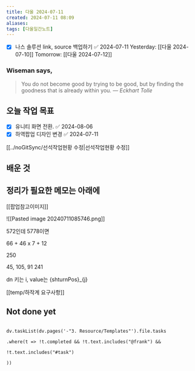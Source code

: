 ```yaml
---
title: 다울 2024-07-11
created: 2024-07-11 08:09
aliases: 
tags: [다울일간노트]
---
```

- [x] 나스 솔루션 link, source 백업하기 ✅ 2024-07-11
Yesterday: [[다울 2024-07-10]]
Tomorrow: [[다울 2024-07-12]]

### Wiseman says,
> You do not become good by trying to be good, but by finding the goodness that is already within you.
> — <cite>Eckhart Tolle</cite>


## 오늘 작업 목표
- [x] 유니티 화면 전환. ✅ 2024-08-06
- [x] 하역팝업 디자인 변경 ✅ 2024-07-11

[[../noGitSync/선석작업현황 수정|선석작업현황 수정]]



## 배운 것




## 정리가 필요한 메모는 아래에

[[팝업참고이미지]]

![[Pasted image 20240711085746.png]]

572인데 5778이면

66 + 46 x 7 + 12

250

45, 105, 91
241

dn
키는 i, value는 {shturnPos}_{j}

[[temp/하작계 요구사항]]

## Not done yet

```dataviewjs

dv.taskList(dv.pages('-"3. Resource/Templates"').file.tasks

.where(t => !t.completed && !t.text.includes("@frank") &&

!t.text.includes("#task")

))

```

